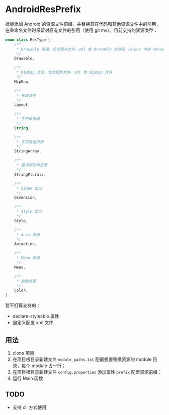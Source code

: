 # AndroidResPrefix

批量添加 Android 的资源文件前缀，并替换其在代码和其他资源文件中的引用，在重命名文件时保留对原有文件的引用（使用 git mv）。目前支持的资源类型：

```kotlin
enum class ResType {
    /**
     * Drawable 资源，包含图片文件、xml 类 drawable 文件和 values 中的 <drawable> 定义
     */
    Drawable,

    /**
     * MipMap 资源，包含图片文件、xml 类 mipmap 文件
     */
    MipMap,

    /**
     * 布局文件
     */
    Layout,

    /**
     * 字符串资源
     */
    String,

    /**
     * 字符数组资源
     */
    StringArray,

    /**
     * 量词字符串资源
     */
    StringPlurals,

    /**
     * dimen 定义
     */
    Dimension,

    /**
     * Style 定义
     */
    Style,

    /**
     * Anim 资源
     */
    Animation,

    /**
     * Menu 资源
     */
    Menu,

    /**
     * 颜色资源
     */
    Color,
}
```

暂不打算支持的：

- declare-styleable 属性
- 自定义配置 xml 文件

## 用法

1. clone 项目
2. 在项目根目录新建文件 `module_paths.txt` 配置想要替换资源的 module 目录，每个 module 占一行；
3. 在项目根目录新建文件 `config.properties` 添加属性 `prefix` 配置资源前缀；
4. 运行 Main 函数

## TODO

- 支持 cli 方式使用
 
